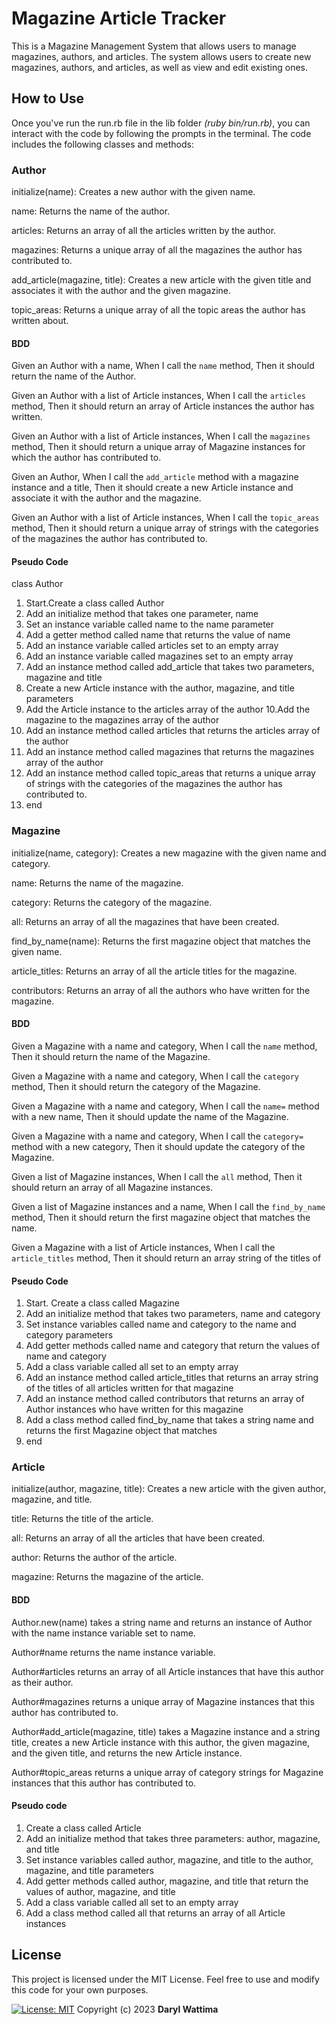 # Magazine Article Tracker
This is a Magazine Management System that allows users to manage magazines, authors, and articles. The system allows users to create new magazines, authors, and articles, as well as view and edit existing ones.


## How to Use
Once you've run the run.rb file in the lib folder *(ruby bin/run.rb)*, you can interact with the code by following the prompts in the terminal. The code includes the following classes and methods:

### Author
initialize(name): Creates a new author with the given name.

name: Returns the name of the author.

articles: Returns an array of all the articles written by the author.

magazines: Returns a unique array of all the magazines the author has contributed to.

add_article(magazine, title): Creates a new article with the given title and associates it with the author and the given magazine.

topic_areas: Returns a unique array of all the topic areas the author has written about.

#### BDD
Given an Author with a name,
When I call the `name` method,
Then it should return the name of the Author.

Given an Author with a list of Article instances,
When I call the `articles` method,
Then it should return an array of Article instances the author has written.

Given an Author with a list of Article instances,
When I call the `magazines` method,
Then it should return a unique array of Magazine instances for which the author has contributed to.

Given an Author,
When I call the `add_article` method with a magazine instance and a title,
Then it should create a new Article instance and associate it with the author and the magazine.

Given an Author with a list of Article instances,
When I call the `topic_areas` method,
Then it should return a unique array of strings with the categories of the magazines the author has contributed to.


#### Pseudo Code
class Author
1. Start.Create a class called Author
2. Add an initialize method that takes one parameter, name
3. Set an instance variable called name to the name parameter
4. Add a getter method called name that returns the value of name
5. Add an instance variable called articles set to an empty array
6. Add an instance variable called magazines set to an empty array
7. Add an instance method called add_article that takes two parameters, magazine and title
8. Create a new Article instance with the author, magazine, and title parameters
9. Add the Article instance to the articles array of the author
10.Add the magazine to the magazines array of the author
11. Add an instance method called articles that returns the articles array of the author
12. Add an instance method called magazines that returns the magazines array of the author
13. Add an instance method called topic_areas that returns a unique array of strings with the categories of the magazines the author has contributed to.
14. end


### Magazine
initialize(name, category): Creates a new magazine with the given name and category.

name: Returns the name of the magazine.

category: Returns the category of the magazine.

all: Returns an array of all the magazines that have been created.

find_by_name(name): Returns the first magazine object that matches the given name.

article_titles: Returns an array of all the article titles for the magazine.

contributors: Returns an array of all the authors who have written for the magazine.

#### BDD
Given a Magazine with a name and category,
When I call the `name` method,
Then it should return the name of the Magazine.

Given a Magazine with a name and category,
When I call the `category` method,
Then it should return the category of the Magazine.

Given a Magazine with a name and category,
When I call the `name=` method with a new name,
Then it should update the name of the Magazine.

Given a Magazine with a name and category,
When I call the `category=` method with a new category,
Then it should update the category of the Magazine.

Given a list of Magazine instances,
When I call the `all` method,
Then it should return an array of all Magazine instances.

Given a list of Magazine instances and a name,
When I call the `find_by_name` method,
Then it should return the first magazine object that matches the name.

Given a Magazine with a list of Article instances,
When I call the `article_titles` method,
Then it should return an array string of the titles of

#### Pseudo Code
1. Start. Create a class called Magazine
2. Add an initialize method that takes two parameters, name and category
3. Set instance variables called name and category to the name and category parameters
4. Add getter methods called name and category that return the values of name and category
5. Add a class variable called all set to an empty array
6. Add an instance method called article_titles that returns an array string of the titles of all articles written for that magazine
7. Add an instance method called contributors that returns an array of Author instances who have written for this magazine
8. Add a class method called find_by_name that takes a string name and returns the first Magazine object that matches
9. end


### Article
initialize(author, magazine, title): Creates a new article with the given author, magazine, and title.

title: Returns the title of the article.

all: Returns an array of all the articles that have been created.

author: Returns the author of the article.

magazine: Returns the magazine of the article.

#### BDD
Author.new(name) takes a string name and returns an instance of Author with the name instance variable set to name.

Author#name returns the name instance variable.

Author#articles returns an array of all Article instances that have this author as their author.

Author#magazines returns a unique array of Magazine instances that this author has contributed to.

Author#add_article(magazine, title) takes a Magazine instance and a string title, creates a new Article instance with this author, the given magazine, and the given title, and returns the new Article instance.

Author#topic_areas returns a unique array of category strings for Magazine instances that this author has contributed to.

#### Pseudo code
1. Create a class called Article
2. Add an initialize method that takes three parameters: author, magazine, and title
3. Set instance variables called author, magazine, and title to the author, magazine, and title parameters
4. Add getter methods called author, magazine, and title that return the values of author, magazine, and title
5. Add a class variable called all set to an empty array
6. Add a class method called all that returns an array of all Article instances




## License
This project is licensed under the MIT License. Feel free to use and modify this code for your own purposes.

[![License: MIT](https://img.shields.io/badge/License-MIT-yellow.svg)](https://opensource.org/licenses/MIT)
Copyright (c) 2023 **Daryl Wattima**










